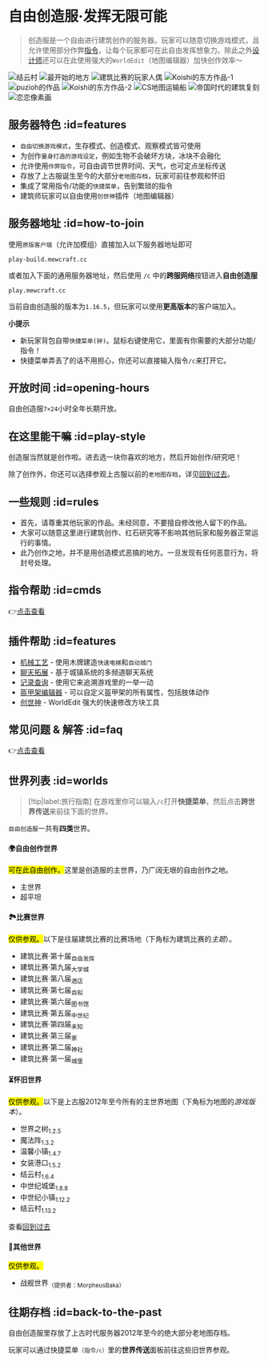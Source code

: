 # 自由创造服·发挥无限可能

> 创造服是一个自由进行建筑创作的服务器。玩家可以随意切换游戏模式，且允许使用部分作弊[指令](/navbar/cmds/creative.md)，让每个玩家都可在此自由发挥想象力。除此之外[设计师](/main/groups.md#designer)还可以在此使用强大的`WorldEdit`（地图编辑器）加快创作效率～

![结云村](https://mewcraft-homepage.oss-cn-zhangjiakou.aliyuncs.com/images/build-1.jpg ':class=img-small')
![最开始的地方](https://mewcraft-homepage.oss-cn-zhangjiakou.aliyuncs.com/images/build-2.jpg ':class=img-small')
![建筑比赛的玩家人偶](https://mewcraft-homepage.oss-cn-zhangjiakou.aliyuncs.com/images/build-3.jpg ':class=img-small')
![Koishi的东方作品-1](https://mewcraft-homepage.oss-cn-zhangjiakou.aliyuncs.com/images/build-4.jpg ':class=img-small')
![puzioh的作品](https://mewcraft-homepage.oss-cn-zhangjiakou.aliyuncs.com/images/build-5.jpg ':class=img-small')
![Koishi的东方作品-2](https://mewcraft-homepage.oss-cn-zhangjiakou.aliyuncs.com/images/build-6.jpg ':class=img-small')
![CS地图运输船](https://mewcraft-homepage.oss-cn-zhangjiakou.aliyuncs.com/images/build-7.jpg ':class=img-small')
![帝国时代的建筑复刻](https://mewcraft-homepage.oss-cn-zhangjiakou.aliyuncs.com/images/build-8.jpg ':class=img-small')
![恋恋像素画](https://mewcraft-homepage.oss-cn-zhangjiakou.aliyuncs.com/images/build-9.jpg ':class=img-small')

## 服务器特色 :id=features

- `自由切换游戏模式`，生存模式、创造模式、观察模式皆可使用
- 为创作`量身打造的游戏设定`，例如生物不会破坏方块，冰块不会融化
- 允许使用`作弊指令`，可自由调节世界时间、天气，也可定点坐标传送
- 存放了上古服诞生至今的大部分`老地图存档`，玩家可前往参观和怀旧
- 集成了常用指令/功能的`快捷菜单`，告别繁琐的指令
- 建筑师玩家可以自由使用`创世神`插件（地图编辑器）

## 服务器地址 :id=how-to-join

使用`原版客户端`（允许加模组）直接加入以下服务器地址即可

    play-build.mewcraft.cc

或者加入下面的通用服务器地址，然后使用 `/c` 中的**跨服网络**按钮进入**自由创造服**

    play.mewcraft.cc

当前自由创造服的版本为`1.16.5`，但玩家可以使用**更高版本**的客户端加入。

**小提示**

- 新玩家背包自带`快捷菜单(钟)`。<kbd>鼠标右键</kbd>使用它，里面有你需要的大部分功能/指令！
- 快捷菜单弄丢了的话不用担心，你还可以直接输入指令`/c`来打开它。

## 开放时间 :id=opening-hours

自由创造服`7×24`小时全年长期开放。

## 在这里能干嘛 :id=play-style

创造服当然就是创作啦。进去选一块你喜欢的地方，然后开始创作/研究吧！

除了创作外，你还可以选择参观上古服以前的`老地图存档`，详见[回到过去](#back-to-the-past)。

## 一些规则 :id=rules

- 首先，请尊重其他玩家的作品。未经同意，不要擅自修改他人留下的作品。
- 大家可以随意这里进行建筑创作、红石研究等不影响其他玩家和服务器正常运行的事情。
- 此乃创作之地，并不是用创造模式恶搞的地方。一旦发现有任何恶意行为，将封号处理。

## 指令帮助 :id=cmds

👉[点击查看](/navbar/cmds/creative.md)

## 插件帮助 :id=features

- [机械工艺](/features/craftbook.md) - 使用木牌建造`快速电梯`和`自动城门`
- [聊天拓展](/features/chatutil.md) - 基于城镇系统的多频道聊天系统
- [记录查询](/features/logblock.md) - 使用它来追溯游戏里的一举一动
- [盔甲架编辑器](/features/ast.md) - 可以自定义盔甲架的所有属性，包括肢体动作
- [创世神](http://mineplugin.org/WorldEdit) - WorldEdit 强大的快速修改方块工具

## 常见问题 & 解答 :id=faq

👉[点击查看](/servers/creative/faq.md)

## 世界列表 :id=worlds

> [!tip|label:旅行指南]
> 在游戏里你可以输入`/c`打开**快捷菜单**，然后点击**跨世界传送**来前往下面的世界。

`自由创造服`一共有**四类**世界。

<!-- tabs:start -->

#### **🌍自由创作世界**

<mark>可在此自由创作。</mark>这里是创造服的主世界，乃广阔无垠的自由创作之地。

- 主世界
- 超平坦

#### **🏞比赛世界**

<mark>仅供参观。</mark>以下是往届建筑比赛的比赛场地（下角标为建筑比赛的*主题*）。

- 建筑比赛·第十届<sub>自由发挥</sub>
- 建筑比赛·第九届<sub>大学城</sub>
- 建筑比赛·第八届<sub>酒店</sub>
- 建筑比赛·第七届<sub>自拟</sub>
- 建筑比赛·第六届<sub>图书馆</sub>
- 建筑比赛·第五届<sub>中世纪</sub>
- 建筑比赛·第四届<sub>未知</sub>
- 建筑比赛·第三届<sub>家</sub>
- 建筑比赛·第二届<sub>神社</sub>
- 建筑比赛·第一届<sub>城堡</sub>

#### **⏳怀旧世界**

<mark>仅供参观。</mark>以下是上古服2012年至今所有的主世界地图（下角标为地图的*游戏版本*）。

  - 世界之树<sub>1.2.5</sub>
  - 魔法阵<sub>1.3.2</sub>
  - 温馨小镇<sub>1.4.7</sub>
  - 女装港口<sub>1.5.2</sub>
  - 结云村<sub>1.6.4</sub>
  - 中世纪城堡<sub>1.8.8</sub>
  - 中世纪小镇<sub>1.12.2</sub>
  - 结云村<sub>1.13.2</sub>

查看[回到过去](#back-to-the-past)

#### **🌟其他世界**

<mark>仅供参观。</mark>

- 战舰世界<sub>（提供者：MorpheusBaka）</sub>

<!-- tabs:end -->

## 往期存档 :id=back-to-the-past

自由创造服里存放了上古时代服务器2012年至今的绝大部分老地图存档。

玩家可以通过快捷菜单<small>（指令`/c`）</small>里的**世界传送**面板前往这些旧世界参观。

[the_overworld]: https://minecraft-zh.gamepedia.com/%E4%B8%BB%E4%B8%96%E7%95%8C
[the_nether]: https://minecraft-zh.gamepedia.com/%E4%B8%8B%E7%95%8C
[the_end]: https://minecraft-zh.gamepedia.com/%E6%9C%AB%E8%B7%AF%E4%B9%8B%E5%9C%B0
[superflat]: https://minecraft-zh.gamepedia.com/%E8%B6%85%E5%B9%B3%E5%9D%A6%E4%B8%96%E7%95%8C
[bbs]: http://bbs.mewcraft.cc/
